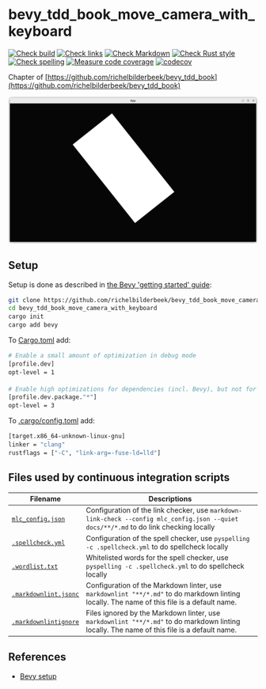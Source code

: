 # bevy_tdd_book_move_camera_with_keyboard

[![Check build](https://github.com/richelbilderbeek/bevy_tdd_book_move_camera_with_keyboard/actions/workflows/check_build.yaml/badge.svg?branch=master)](https://github.com/richelbilderbeek/bevy_tdd_book_move_camera_with_keyboard/actions/workflows/check_build.yaml)
[![Check links](https://github.com/richelbilderbeek/bevy_tdd_book_move_camera_with_keyboard/actions/workflows/check_links.yaml/badge.svg?branch=master)](https://github.com/richelbilderbeek/bevy_tdd_book_move_camera_with_keyboard/actions/workflows/check_links.yaml)
[![Check Markdown](https://github.com/richelbilderbeek/bevy_tdd_book_move_camera_with_keyboard/actions/workflows/check_markdown.yaml/badge.svg?branch=master)](https://github.com/richelbilderbeek/bevy_tdd_book_move_camera_with_keyboard/actions/workflows/check_markdown.yaml)
[![Check Rust style](https://github.com/richelbilderbeek/bevy_tdd_book_move_camera_with_keyboard/actions/workflows/check_rust_style.yaml/badge.svg?branch=master)](https://github.com/richelbilderbeek/bevy_tdd_book_move_camera_with_keyboard/actions/workflows/check_rust_style.yaml)
[![Check spelling](https://github.com/richelbilderbeek/bevy_tdd_book_move_camera_with_keyboard/actions/workflows/check_spelling.yaml/badge.svg?branch=master)](https://github.com/richelbilderbeek/bevy_tdd_book_move_camera_with_keyboard/actions/workflows/check_spelling.yaml)
[![Measure code coverage](https://github.com/richelbilderbeek/bevy_tdd_book_move_camera_with_keyboard/actions/workflows/measure_codecov.yaml/badge.svg?branch=master)](https://github.com/richelbilderbeek/bevy_tdd_book_move_camera_with_keyboard/actions/workflows/measure_codecov.yaml)
[![codecov](https://codecov.io/gh/richelbilderbeek/bevy_tdd_book_move_camera_with_keyboard/graph/badge.svg?token=XAVFZYDQKZ)](https://codecov.io/gh/richelbilderbeek/bevy_tdd_book_move_camera_with_keyboard)

Chapter of [https://github.com/richelbilderbeek/bevy_tdd_book](https://github.com/richelbilderbeek/bevy_tdd_book)

![Screenshot of this application](move_camera_with_keyboard.png)

## Setup

Setup is done as described in [the Bevy 'getting started' guide](https://bevyengine.org/learn/quick-start/getting-started/setup/):

```bash
git clone https://github.com/richelbilderbeek/bevy_tdd_book_move_camera_with_keyboard
cd bevy_tdd_book_move_camera_with_keyboard
cargo init
cargo add bevy
```

To [Cargo.toml](Cargo.toml) add:

```bash
# Enable a small amount of optimization in debug mode
[profile.dev]
opt-level = 1

# Enable high optimizations for dependencies (incl. Bevy), but not for our code:
[profile.dev.package."*"]
opt-level = 3
```

To [.cargo/config.toml](.cargo/config.toml) add:

```bash
[target.x86_64-unknown-linux-gnu]
linker = "clang"
rustflags = ["-C", "link-arg=-fuse-ld=lld"]
```

## Files used by continuous integration scripts

Filename                                  |Descriptions
------------------------------------------|--------------------------------------------------------------------------------------------------------------------------------------
[`mlc_config.json`](mlc_config.json)        |Configuration of the link checker, use `markdown-link-check --config mlc_config.json --quiet docs/**/*.md` to do link checking locally
[`.spellcheck.yml`](.spellcheck.yml)        |Configuration of the spell checker, use `pyspelling -c .spellcheck.yml` to do spellcheck locally
[`.wordlist.txt`](.wordlist.txt)            |Whitelisted words for the spell checker, use `pyspelling -c .spellcheck.yml` to do spellcheck locally
[`.markdownlint.jsonc`](.markdownlint.jsonc)|Configuration of the Markdown linter, use `markdownlint "**/*.md"` to do markdown linting locally. The name of this file is a default name.
[`.markdownlintignore`](.markdownlintignore)|Files ignored by the Markdown linter, use `markdownlint "**/*.md"` to do markdown linting locally. The name of this file is a default name.

## References

* [Bevy setup](https://bevyengine.org/learn/quick-start/getting-started/setup/)
